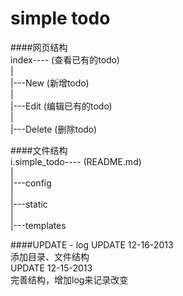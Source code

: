 simple todo
===========

####网页结构  
index---- (查看已有的todo)  
     |  
     |---New (新增todo)  
     |  
     |---Edit (编辑已有的todo)  
     |  
     |---Delete (删除todo)  

####文件结构  
i.simple_todo---- (README.md)  
             |  
             |---config  
             |  
             |---static  
             |  
             |---templates  

####UPDATE - log
UPDATE 12-16-2013  
添加目录、文件结构  
UPDATE 12-15-2013  
完善结构，增加log来记录改变  
